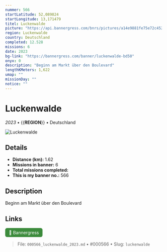 ```yaml
---
nummer: 566
startLatitude: 52,089824
startLongitude: 13,171479
titel: Luckenwalde
picture: "https://api.bannergress.com/bnrs/pictures/a14e9881fe75e72c4525b1cd6bed63a8"
region: Luckenwalde
country: Deutschland
completed: 12.528
missions: 6
date: 2023
bg-link: "https://bannergress.com/banner/luckenwalde-bd50"
onyx: 0
description: "Beginn am Markt über den Boulevard"
lengthKMeters: 1,622
umap: ""
missionDay: ""
notice: ""
---
```

# Luckenwalde

*2023* • {{__REGION__}} • Deutschland

![Luckenwalde](https://api.bannergress.com/bnrs/pictures/a14e9881fe75e72c4525b1cd6bed63a8)



## Details
- **Distance (km):** 1.62
- **Missions in banner:** 6
- **Total missions completed:** 
- **This is my banner no.:** 566



## Description
Beginn am Markt über den Boulevard



## Links
<a href="https://bannergress.com/banner/luckenwalde-bd50" target="_blank" style="display:inline-block;margin-right:8px;padding:6px 12px;background:#3c8b3c;color:#fff;text-decoration:none;border-radius:6px;">🔗 Bannergress</a>



> File: `000566_luckenwalde_2023.md` • #000566 • Slug: `luckenwalde`
